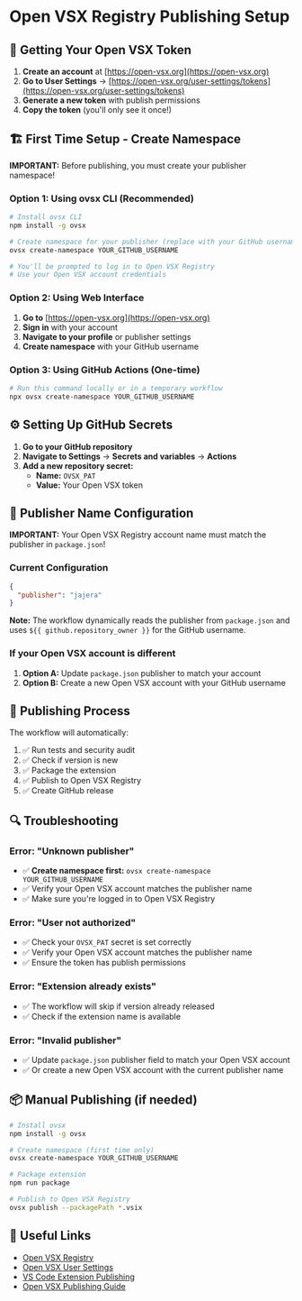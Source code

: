 # Open VSX Registry Publishing Setup

## 🔑 Getting Your Open VSX Token

1. **Create an account** at [https://open-vsx.org](https://open-vsx.org)
2. **Go to User Settings** → [https://open-vsx.org/user-settings/tokens](https://open-vsx.org/user-settings/tokens)
3. **Generate a new token** with publish permissions
4. **Copy the token** (you'll only see it once!)

## 🏗️ First Time Setup - Create Namespace

**IMPORTANT:** Before publishing, you must create your publisher namespace!

### Option 1: Using ovsx CLI (Recommended)

```bash
# Install ovsx CLI
npm install -g ovsx

# Create namespace for your publisher (replace with your GitHub username)
ovsx create-namespace YOUR_GITHUB_USERNAME

# You'll be prompted to log in to Open VSX Registry
# Use your Open VSX account credentials
```

### Option 2: Using Web Interface

1. **Go to** [https://open-vsx.org](https://open-vsx.org)
2. **Sign in** with your account
3. **Navigate to your profile** or publisher settings
4. **Create namespace** with your GitHub username

### Option 3: Using GitHub Actions (One-time)

```bash
# Run this command locally or in a temporary workflow
npx ovsx create-namespace YOUR_GITHUB_USERNAME
```

## ⚙️ Setting Up GitHub Secrets

1. **Go to your GitHub repository**
2. **Navigate to Settings** → **Secrets and variables** → **Actions**
3. **Add a new repository secret:**
   - **Name:** `OVSX_PAT`
   - **Value:** Your Open VSX token

## 🔧 Publisher Name Configuration

**IMPORTANT:** Your Open VSX Registry account name must match the publisher in `package.json`!

### Current Configuration

```json
{
  "publisher": "jajera"
}
```

**Note:** The workflow dynamically reads the publisher from `package.json` and uses `${{ github.repository_owner }}` for the GitHub username.

### If your Open VSX account is different

1. **Option A:** Update `package.json` publisher to match your account
2. **Option B:** Create a new Open VSX account with your GitHub username

## 🚀 Publishing Process

The workflow will automatically:

1. ✅ Run tests and security audit
2. ✅ Check if version is new
3. ✅ Package the extension
4. ✅ Publish to Open VSX Registry
5. ✅ Create GitHub release

## 🔍 Troubleshooting

### Error: "Unknown publisher"

- ✅ **Create namespace first:** `ovsx create-namespace YOUR_GITHUB_USERNAME`
- ✅ Verify your Open VSX account matches the publisher name
- ✅ Make sure you're logged in to Open VSX Registry

### Error: "User not authorized"

- ✅ Check your `OVSX_PAT` secret is set correctly
- ✅ Verify your Open VSX account matches the publisher name
- ✅ Ensure the token has publish permissions

### Error: "Extension already exists"

- ✅ The workflow will skip if version already released
- ✅ Check if the extension name is available

### Error: "Invalid publisher"

- ✅ Update `package.json` publisher field to match your Open VSX account
- ✅ Or create a new Open VSX account with the current publisher name

## 📦 Manual Publishing (if needed)

```bash
# Install ovsx
npm install -g ovsx

# Create namespace (first time only)
ovsx create-namespace YOUR_GITHUB_USERNAME

# Package extension
npm run package

# Publish to Open VSX Registry
ovsx publish --packagePath *.vsix
```

## 🔗 Useful Links

- [Open VSX Registry](https://open-vsx.org)
- [Open VSX User Settings](https://open-vsx.org/user-settings/tokens)
- [VS Code Extension Publishing](https://code.visualstudio.com/api/working-with-extensions/publishing-extension)
- [Open VSX Publishing Guide](https://github.com/eclipse/openvsx/wiki/Publishing-Extensions)

